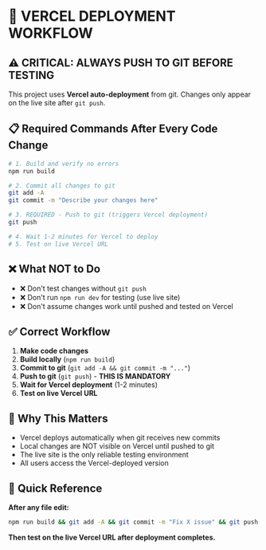 # 🚀 VERCEL DEPLOYMENT WORKFLOW

## ⚠️ CRITICAL: ALWAYS PUSH TO GIT BEFORE TESTING

This project uses **Vercel auto-deployment** from git. Changes only appear on the live site after `git push`.

## 📋 Required Commands After Every Code Change

```bash
# 1. Build and verify no errors
npm run build

# 2. Commit all changes to git
git add -A
git commit -m "Describe your changes here"

# 3. REQUIRED - Push to git (triggers Vercel deployment)
git push

# 4. Wait 1-2 minutes for Vercel to deploy
# 5. Test on live Vercel URL
```

## ❌ What NOT to Do
- ❌ Don't test changes without `git push`
- ❌ Don't run `npm run dev` for testing (use live site)
- ❌ Don't assume changes work until pushed and tested on Vercel

## ✅ Correct Workflow
1. **Make code changes**
2. **Build locally** (`npm run build`)
3. **Commit to git** (`git add -A && git commit -m "..."`)
4. **Push to git** (`git push`) - **THIS IS MANDATORY**
5. **Wait for Vercel deployment** (1-2 minutes)
6. **Test on live Vercel URL**

## 🔄 Why This Matters
- Vercel deploys automatically when git receives new commits
- Local changes are NOT visible on Vercel until pushed to git
- The live site is the only reliable testing environment
- All users access the Vercel-deployed version

## 🎯 Quick Reference
**After any file edit:**
```bash
npm run build && git add -A && git commit -m "Fix X issue" && git push
```

**Then test on the live Vercel URL after deployment completes.**